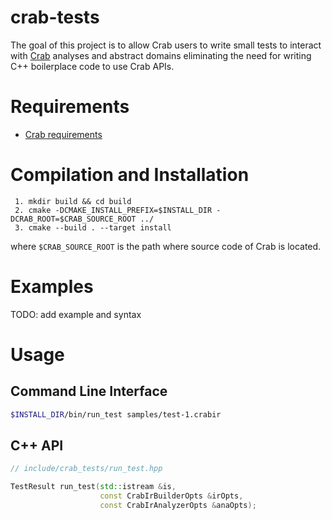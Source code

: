 # crab-tests #

The goal of this project is to allow Crab users to write small tests
to interact with [Crab](https://github.com/seahorn/crab) analyses and
abstract domains eliminating the need for writing C++ boilerplace code
to use Crab APIs.

# Requirements #

- [Crab requirements](https://github.com/seahorn/crab#requirements)

# Compilation and Installation # 

     1. mkdir build && cd build
     2. cmake -DCMAKE_INSTALL_PREFIX=$INSTALL_DIR -DCRAB_ROOT=$CRAB_SOURCE_ROOT ../
     3. cmake --build . --target install 

where `$CRAB_SOURCE_ROOT` is the path where source code of Crab is
located.

# Examples #

TODO: add example and syntax


# Usage #

## Command Line Interface ## 

``` bash
$INSTALL_DIR/bin/run_test samples/test-1.crabir
```

## C++ API ##

``` c++
// include/crab_tests/run_test.hpp

TestResult run_test(std::istream &is, 
                    const CrabIrBuilderOpts &irOpts,
                    const CrabIrAnalyzerOpts &anaOpts);

```

